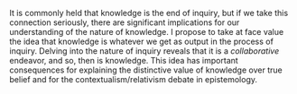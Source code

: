 It is commonly held that knowledge is the end of inquiry, but if we take this connection seriously, there are significant implications for our understanding of the nature of knowledge. I propose to take at face value the idea that knowledge is whatever we get as output in the process of inquiry. Delving into the nature of inquiry reveals that it is a *collaborative* endeavor, and so, then is knowledge. This idea has important consequences for explaining the distinctive value of knowledge over true belief and for the contextualism/relativism debate in epistemology.
